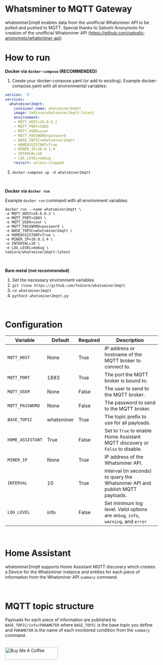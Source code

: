 # Whatsminer to MQTT Gateway

whatsminer2mqtt enables data from the unofficial Whatsminer API to be polled and pushed to MQTT. Special thanks to Satoshi Anonymoto for creation of the unofficial Whatsminer API (https://github.com/satoshi-anonymoto/whatsminer-api)

# How to run

**Docker via `docker-compose` (RECOMMENDED)**

1. Create your docker-compose.yaml (or add to existing). Example docker-compose.yaml with all environmental variables:
```yaml
version: '3'
services:
  whatsminer2mqtt:
    container_name: whatsminer2mqtt
    image: tediore/whatsminer2mqtt:latest
    environment:
    - MQTT_HOST=10.0.0.2
    - MQTT_PORT=1883
    - MQTT_USER=user
    - MQTT_PASSWORD=password
    - BASE_TOPIC=whatsminer2mqtt
    - HOMEASSISTANT=True
    - MINER_IP=10.0.1.4
    - INTERVAL=10
    - LOG_LEVEL=debug
    restart: unless-stopped
```
2. `docker-compose up -d whatsminer2mqtt`

<br>

**Docker via `docker run`**

Example `docker run` command with all environment variables:
```
docker run --name whatsminer2mqtt \
-e MQTT_HOST=10.0.0.2 \
-e MQTT_PORT=1883 \
-e MQTT_USER=user \
-e MQTT_PASSWORD=password \
-e BASE_TOPIC=whatsminer2mqtt \
-e HOMEASSISTANT=True \
-e MINER_IP=10.0.1.4 \
-e INTERVAL=10 \
-e LOG_LEVEL=debug \
tediore/whatsminer2mqtt:latest
```

<br>

**Bare metal (not recommended)**
1. Set the necessary environment variables
2. `git clone https://github.com/Tediore/whatsminer2mqtt`
3. `cd whatsminer2mqtt`
4. `python3 whatsminer2mqtt.py`

<br>

# Configuration
| Variable | Default | Required | Description |
|----------|---------|----------|-------------|
| `MQTT_HOST` | None | True | IP address or hostname of the MQTT broker to connect to. |
| `MQTT_PORT` | 1883 | True | The port the MQTT broker is bound to. |
| `MQTT_USER` | None | False | The user to send to the MQTT broker. |
| `MQTT_PASSWORD` | None | False | The password to send to the MQTT broker. |
| `BASE_TOPIC` | whatsminer | True | The topic prefix to use for all payloads. |
| `HOME_ASSISTANT` | True | False | Set to `True` to enable Home Assistant MQTT discovery or `False` to disable. |
| `MINER_IP` | None | True | IP address of the Whatsminer API. |
| `INTERVAL` | 10 | True | Interval (in seconds) to query the Whatsminer API and publish MQTT payloads. |
| `LOG_LEVEL` | info | False | Set minimum log level. Valid options are `debug`, `info`, `warning`, and `error` |

<br>

# Home Assistant
whatsminer2mqtt supports Home Assistant MQTT discovery which creates a Device for the Whatsminer instance and entities for each piece of information from the Whatsminer API `summary` command.

<br>

# MQTT topic structure
Payloads for each piece of information are published to `BASE_TOPIC/info/PARAMETER` where `BASE_TOPIC` is the base topic you define and `PARAMETER` is the name of each monitored condition from the `summary` command.

<br>
<a href="https://www.buymeacoffee.com/tediore" target="_blank"><img src="https://cdn.buymeacoffee.com/buttons/default-orange.png" alt="Buy Me A Coffee" height="41" width="174"></a>